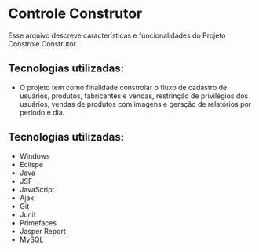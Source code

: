
# Controle Construtor
Esse arquivo descreve características e funcionalidades do Projeto Constrole Construtor.

## Tecnologias utilizadas:

- O projeto tem como finalidade constrolar o fluxo de cadastro de usuários, produtos, fabricantes e vendas, restrinção de privilégios dos usuários, vendas de produtos com imagens e geração de relatórios por período e dia. 

## Tecnologias utilizadas:

- Windows
- Eclispe
- Java
- JSF
- JavaScript
- Ajax
- Git
- Junit
- Primefaces
- Jasper Report
- MySQL
